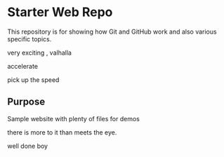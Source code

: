 # Starter Web Repo

This repository is for showing how Git and GitHub work and also various specific topics.

very exciting , valhalla
 
 accelerate
 
 pick up the speed

## Purpose

Sample website with plenty of files for demos 

there is more to it than meets the eye.

well done boy
